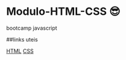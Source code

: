 # Modulo-HTML-CSS 😎
bootcamp javascript

##links uteis

[HTML](https://developer.mozilla.org/pt-BR/docs/Learn/Getting_started_with_the_web/HTML_basics)
[CSS](https://developer.mozilla.org/en-US/docs/Learn/CSS/CSS_layout)

